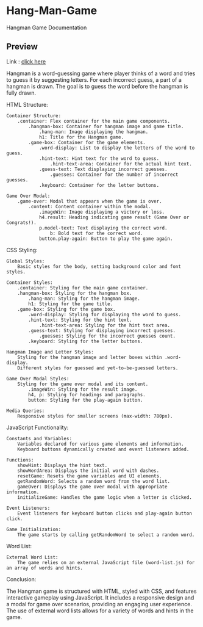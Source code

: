# Hang-Man-Game
Hangman Game Documentation

## Preview

Link : [click here](https://hang-man-game-subhendu.netlify.app/)

Hangman is a word-guessing game where player thinks of a word and tries to guess it by suggesting letters. For each incorrect guess, a part of a hangman is drawn. The goal is to guess the word before the hangman is fully drawn.


HTML Structure:

    Container Structure:
        .container: Flex container for the main game components.
            .hangman-box: Container for hangman image and game title.
                .hang-man: Image displaying the hangman.
                h1: Title for the Hangman game.
            .game-box: Container for the game elements.
                .word-display: List to display the letters of the word to guess.
                .hint-text: Hint text for the word to guess.
                    .hint-text-area: Container for the actual hint text.
                .guess-text: Text displaying incorrect guesses.
                    .guesses: Container for the number of incorrect guesses.
                .keyboard: Container for the letter buttons.

    Game Over Modal:
        .game-over: Modal that appears when the game is over.
            .content: Content container within the modal.
                .imageWin: Image displaying a victory or loss.
                h4.result: Heading indicating game result (Game Over or Congrats!).
                p.model-text: Text displaying the correct word.
                    b: Bold text for the correct word.
                button.play-again: Button to play the game again.



CSS Styling:

    Global Styles:
        Basic styles for the body, setting background color and font styles.

    Container Styles:
        .container: Styling for the main game container.
        .hangman-box: Styling for the hangman box.
            .hang-man: Styling for the hangman image.
            h1: Styling for the game title.
        .game-box: Styling for the game box.
            .word-display: Styling for displaying the word to guess.
            .hint-text: Styling for the hint text.
                .hint-text-area: Styling for the hint text area.
            .guess-text: Styling for displaying incorrect guesses.
                .guesses: Styling for the incorrect guesses count.
            .keyboard: Styling for the letter buttons.

    Hangman Image and Letter Styles:
        Styling for the hangman image and letter boxes within .word-display.
        Different styles for guessed and yet-to-be-guessed letters.

    Game Over Modal Styles:
        Styling for the game over modal and its content.
            .imageWin: Styling for the result image.
            h4, p: Styling for headings and paragraphs.
            button: Styling for the play-again button.

    Media Queries:
        Responsive styles for smaller screens (max-width: 780px).
        


JavaScript Functionality:

    Constants and Variables:
        Variables declared for various game elements and information.
        Keyboard buttons dynamically created and event listeners added.

    Functions:
        showHint: Displays the hint text.
        showWordArea: Displays the initial word with dashes.
        resetGame: Resets the game variables and UI elements.
        getRandomWord: Selects a random word from the word list.
        gameOver: Displays the game over modal with appropriate information.
        initializeGame: Handles the game logic when a letter is clicked.

    Event Listeners:
        Event listeners for keyboard button clicks and play-again button click.

    Game Initialization:
        The game starts by calling getRandomWord to select a random word.

Word List:

    External Word List:
        The game relies on an external JavaScript file (word-list.js) for an array of words and hints.

        

Conclusion:

The Hangman game is structured with HTML, styled with CSS, and features interactive gameplay using JavaScript. It includes a responsive design and a modal for game over scenarios, providing an engaging user experience. The use of external word lists allows for a variety of words and hints in the game.
